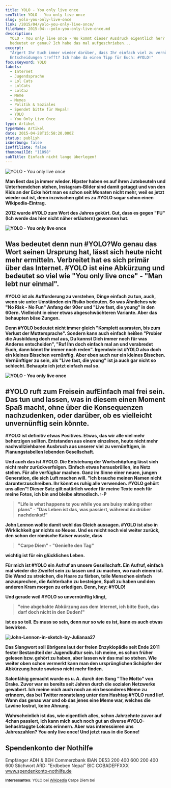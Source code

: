 ```yaml
---
title: YOLO - You only live once
seoTitle: YOLO - You only live once
slug: yolo-you-only-live-once
link: /2015/04/yolo-you-only-live-once/
fileName: 2015-04---yolo-you-only-live-once.md
description:
  YOLO - You only live once - Wo kommt dieser Ausdruck eigentlich her? Und was
  bedeutet er genau? Ich habe das mal aufgeschrieben...
excerpt:
  "Ärgert Ihr Euch immer wieder darüber, dass Ihr einfach viel zu vernünftige
  Entscheidungen trefft? Ich habe da einen Tipp für Euch: #YOLO!"
focusKeyword: YOLO
labels:
  - Internet
  - Jugendsprache
  - Lol Cats
  - LolCats
  - LolCaz
  - Meme
  - Memes
  - Politik & Soziales
  - Spendet bitte für Nepal!
  - YOLO
  - You Only Live Once
type: Artikel
typeName: Artikel
date: 2015-04-28T15:58:20.000Z
status: publish
isWerbung: false
isAffiliate: false
thumbnailId: "11898"
subTitle: Einfach nicht lange überlegen!
---
```


![YOLO - You only live once](http://cardamonchai.com/wp-content/uploads/2015/04/52e.jpg)

<strong>

Man liest das ja immer wieder. Hipster haben es auf ihren Jutebeuteln und
Unterhemdchen stehen, Instagram-Bilder sind damit getaggt und von den Kids an
der Ecke hört man es schon seit Monaten nicht mehr, weil es jetzt wieder out
ist, denn inzwischen gibt es zu #YOLO sogar schon einen Wikipedia-Eintrag.

2012 wurde #YOLO zum Wort des Jahres gekürt. Gut, dass es gegen "FU" (Ich werde
das hier nicht näher erläutern) gewonnen hat.

![YOLO - You only live once](http://cardamonchai.com/wp-content/uploads/2015/04/08b3db396a497d4d96d412a89fb128dc15d3c64c082de4c8759c4ac84161b4ef.jpg)

## Was bedeutet denn nun #YOLO?Wo genau das Wort seinen Ursprung hat, lässt sich heute nicht mehr ermitteln. Verbreitet hat es sich primär über das Internet. #YOLO ist eine Abkürzung und bedeutet so viel wie "You only live once" - "Man lebt nur einmal".

#YOLO ist als Aufforderung zu verstehen, Dinge einfach zu tun, auch, wenn sie
unter Umständen ein Risiko bedeuten. So was Ähnliches wie "No Risk - No Fun"
Anfang der 90er und "Live fast, die young" in den 60ern. Vielleicht in einer
etwas abgeschwächteren Variante. Aber das behaupten böse Zungen.

Denn #YOLO bedeutet nicht immer gleich "Komplett ausrasten, bis zum Verlust der
Muttersprache". Sondern kann auch einfach heißen "Probier die Ausbildung doch
mal aus, Du kannst Dich immer noch für was Anderes entscheiden", "Ruf Ihn doch
einfach mal an und verabredet Euch, dann könnt Ihr immer noch reden". Irgendwie
ist #YOLO also doch ein kleines Bisschen vernünftig. Aber eben auch nur ein
kleines Bisschen. Vernünftiger zu sein, als "Live fast, die young" ist ja auch
gar nicht so schlecht. Behaupte ich jetzt einfach mal so.

![YOLO - You only live once](http://cardamonchai.com/wp-content/uploads/2015/04/lolcat_yolo_by_nothguy-d5xpidr.jpg)

## #YOLO ruft zum Freisein aufEinfach mal frei sein. Das tun und lassen, was in diesem einen Moment Spaß macht, ohne über die Konsequenzen nachzudenken, oder darüber, ob es vielleicht unvernünftig sein könnte.

#YOLO ist definitiv etwas Positives. Etwas, das wir alle viel mehr beherzigen
sollten. Entstanden aus einem einzelnen, heute nicht mehr nachvollziehbaren
Ausbruch aus unserer viel zu vernünftigen, in Planungstabellen lebenden
Gesellschaft.

Und auch das ist #YOLO. Die Entstehung der Wortschöpfung lässt sich nicht mehr
zurückverfolgen. Einfach etwas herausbrüllen, ins Netz stellen. Für alle
verfügbar machen. Ganz im Sinne einer neuen, jungen Generation, die sich Luft
machen will. "Ich brauche meinen Namen nicht darunterzuschreiben. Ihr könnt es
ruhig alle verwenden. #YOLO gehört uns allen"! Dieser Satz gilt natürlich weder
für meine Texte noch für meine Fotos, ich bin und bleibe altmodisch. :-P

<blockquote>"Life is what happens to you while you are buisy making other plans" -
"Das Leben ist das, was passiert, während du drüber nachdenkst!"</blockquote>

John Lennon wollte damit wohl das Gleich aussagen. #YOLO ist also in
Wirklichkeit gar nichts so Neues. Und es reicht noch viel weiter zurück, den
schon der römische Kaiser wusste, dass

<blockquote>"Carpe Diem" - "Genieße den Tag"</blockquote>

wichtig ist für ein glückliches Leben.

Für mich ist #YOLO ein Aufruf an unsere Gesellschaft. Ein Aufruf, einfach mal
wieder die Zweifel sein zu lassen und zu machen, wo nach einem ist. Die Wand zu
streichen, die Haare zu färben, tolle Menschen einfach anzusprechen, die
Achterbahn zu besteigen, Spaß zu haben und den anderen Kram morgen zu erledigen.
Denn, hey: #YOLO!

Und gerade weil #YOLO so unvernünftig klingt,

<blockquote>"eine abgehakte Abkürzung aus dem Internet, ich bitte Euch, das darf doch nicht in den Duden!"</blockquote>

ist es so toll. Es muss so sein, denn nur so wie es ist, kann es auch etwas
bewirken.

![John-Lennon-in-sketch-by-Julianaa27](http://cardamonchai.com/wp-content/uploads/2015/04/John-Lennon-in-sketch-by-Julianaa27-640x641.jpg)

Das Slangwort soll übrigens laut der freien Enzyklopädie seit Ende 2011 fester
Bestandteil der Jugendkultur sein. Ich meine, es schon früher gelesen bzw.
gehört zu haben, aber lassen wir das mal so stehen. Wie weiter oben schon
vermerkt kann man den ursprünglichen Schöpfer der Abkürzung heute sowieso nicht
mehr finden.

Salonfähig gemacht wurde es u. A. durch den Song "The Motto" von Drake. Zuvor
war es bereits seit Jahren durch die sozialen Netzwerke gewabert. Ich meine mich
auch noch an ein besonderes Meme zu erinnern, das bei Twitter monatelang unter
dem Hashtag #YOLO rund lief. Wann das genau war und ob das jenes eine Meme war,
welches die Lawine lostrat, keine Ahnung.

Wahrscheinlich ist das, wie eigentlich alles, schon Jahrzehnte zuvor auf 4chan
passiert, ich kann mich auch noch gut an diverse #YOLO-behashtaggte Lolcats
erinnern. Aber was interessieren uns Jahreszahlen? You only live once! Und jetzt
raus in die Sonne!

## Spendenkonto der Nothilfe</strong>

Empfänger ADH &amp; BEH Commerzbank IBAN DE53 200 400 600 200 400 600 Stichwort
ARD: "Erdbeben Nepal" BIC COBADEFFXXX www.spendenkonto-nothilfe.de

<small><strong>Interessantes:</strong> YOLO bei
[Wikipedia](http://de.wikipedia.org/wiki/YOLO) Carpe Diem bei
[](http://de.wikipedia.org/wiki/Carpe_diem)
